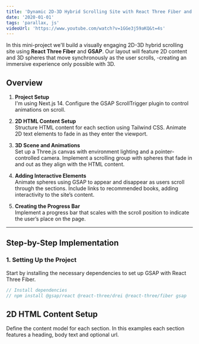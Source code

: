 ```yaml
---
title: 'Dynamic 2D-3D Hybrid Scrolling Site with React Three Fiber and GSAP'
date: '2020-01-01'
tags: 'parallax, js'
videoUrl: 'https://www.youtube.com/watch?v=1GGe3j59aKQ&t=4s'
---
```


In this mini-project we'll build a visually engaging 2D-3D hybrid scrolling site using **React Three Fiber** and **GSAP**. Our layout will feature 2D content and 3D spheres that move synchronously as the user scrolls, -creating an immersive experience only possible with 3D.

## Overview

1. **Project Setup**  
   I'm using Next.js 14. Configure the GSAP ScrollTrigger plugin to control animations on scroll.

2. **2D HTML Content Setup**  
   Structure HTML content for each section using Tailwind CSS. Animate 2D text elements to fade in as they enter the viewport.

3. **3D Scene and Animations**  
   Set up a Three.js canvas with environment lighting and a pointer-controlled camera. Implement a scrolling group with spheres that fade in and out as they align with the HTML content.

4. **Adding Interactive Elements**  
   Animate spheres using GSAP to appear and disappear as users scroll through the sections. Include links to recommended books, adding interactivity to the site’s content.

5. **Creating the Progress Bar**  
   Implement a progress bar that scales with the scroll position to indicate the user’s place on the page.

---

## Step-by-Step Implementation

### 1. Setting Up the Project

Start by installing the necessary dependencies to set up GSAP with React Three Fiber.

```javascript
// Install dependencies
// npm install @gsap/react @react-three/drei @react-three/fiber gsap
```

## 2D HTML Content Setup

Define the content model for each section.
In this examples each section features a heading, body text and optional url.
